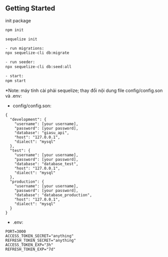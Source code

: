 
## Getting Started

init package

```bash
npm init

sequelize init

- run migrations: 
npx sequelize-cli db:migrate

- run seeder:
npx sequelize-cli db:seed:all

- start:
npm start

```

*Note: máy tính cài phải sequelize; thay đổi nội dung file config/config.son và .env: 

- config/config.son:
```
{
  "development": {
    "username": [your username],
    "password": [your password],
    "database": "giasu_api",
    "host": "127.0.0.1",
    "dialect": "mysql"
  },
  "test": {
    "username": [your username],
    "password": [your password],
    "database": "database_test",
    "host": "127.0.0.1",
    "dialect": "mysql"
  },
  "production": {
    "username": [your username],
    "password": [your password],
    "database": "database_production",
    "host": "127.0.0.1",
    "dialect": "mysql"
  }
}
```

- .env:

```
PORT=3000
ACCESS_TOKEN_SECRET="anything"
REFRESH_TOKEN_SECRET="anything"
ACCESS_TOKEN_EXP="3h"
REFRESH_TOKEN_EXP="7d"
```
